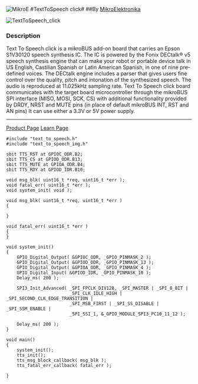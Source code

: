 ![MikroE](http://www.mikroe.com/img/designs/beta/logo_small.png)
#TextToSpeech click#
##By [MikroElektronika](http://www.mikroe.com)

![TextToSpeech_click](http://cdn.mikroe.com/img/click/text-to-speech/texttospeech-click.png)


### Description
Text To Speech click is a mikroBUS add-on board that carries an Epson S1V30120 speech synthesis IC. 
The IC is powered by the Fonix DECtalk® v5 speech synthesis engine that can make your robot or 
portable device talk in US English, Castilian Spanish or Latin American Spanish, 
in one of nine pre-defined voices. The DECtalk engine includes a parser that gives users fine control 
over the quality, pitch and intonation of the synthesized speech. The audio is reproduced at 11.025kHz 
sampling rate. Text To Speech click board communicates with the target board microcontroller through the mikroBUS 
SPI interface (MISO, MOSI, SCK, CS) with additional functionality provided by DRDY, NRST and MUTE pins 
(in place of default mikroBUS INT, RST and AN pins) It can use either a 3.3V or 5V power supply.

___________________________________________________________________________________________________

[Product Page]( http://www.mikroe.com/click/text-to-speech/ )
[Learn Page]( http://learn.mikroe.com/make-robot-speak-text-speech/ )


```
#include "text_to_speech.h"
#include "text_to_speech_img.h"

sbit TTS_RST at GPIOC_ODR.B2;
sbit TTS_CS at GPIOD_ODR.B13;
sbit TTS_MUTE at GPIOA_ODR.B4;
sbit TTS_RDY at GPIOD_IDR.B10;

void msg_blk( uint16_t *req, uint16_t *err );
void fatal_err( uint16_t *err );
void system_init( void );

void msg_blk( uint16_t *req, uint16_t *err )
{

}

void fatal_err( uint16_t *err )
{
}

void system_init()
{
    GPIO_Digital_Output( &GPIOC_ODR, _GPIO_PINMASK_2 );
    GPIO_Digital_Output( &GPIOD_ODR, _GPIO_PINMASK_13 );
    GPIO_Digital_Output( &GPIOA_ODR, _GPIO_PINMASK_4 );
    GPIO_Digital_Input( &GPIOD_IDR, _GPIO_PINMASK_10 );
    Delay_ms( 200 );
    
    SPI3_Init_Advanced( _SPI_FPCLK_DIV128, _SPI_MASTER | _SPI_8_BIT |
                        _SPI_CLK_IDLE_HIGH | _SPI_SECOND_CLK_EDGE_TRANSITION |
                        _SPI_MSB_FIRST | _SPI_SS_DISABLE | _SPI_SSM_ENABLE | 
                        _SPI_SSI_1, &_GPIO_MODULE_SPI3_PC10_11_12 );

    Delay_ms( 200 );
}

void main() 
{
    system_init();
    tts_init();
    tts_msg_block_callback( msg_blk );
    tts_fatal_err_callback( fatal_err );

}
```
